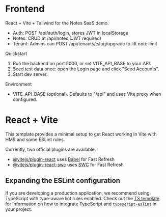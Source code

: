# Frontend

React + Vite + Tailwind for the Notes SaaS demo.

- Auth: POST /api/auth/login, stores JWT in localStorage
- Notes: CRUD at /api/notes (JWT required)
- Tenant: Admins can POST /api/tenants/:slug/upgrade to lift note limit

Quickstart

1. Run the backend on port 5000, or set VITE_API_BASE to your API.
2. Seed test data once: open the Login page and click "Seed Accounts".
3. Start dev server.

Environment

- VITE_API_BASE (optional). Defaults to "/api" and uses Vite proxy when configured.
# React + Vite

This template provides a minimal setup to get React working in Vite with HMR and some ESLint rules.

Currently, two official plugins are available:

- [@vitejs/plugin-react](https://github.com/vitejs/vite-plugin-react/blob/main/packages/plugin-react) uses [Babel](https://babeljs.io/) for Fast Refresh
- [@vitejs/plugin-react-swc](https://github.com/vitejs/vite-plugin-react/blob/main/packages/plugin-react-swc) uses [SWC](https://swc.rs/) for Fast Refresh

## Expanding the ESLint configuration

If you are developing a production application, we recommend using TypeScript with type-aware lint rules enabled. Check out the [TS template](https://github.com/vitejs/vite/tree/main/packages/create-vite/template-react-ts) for information on how to integrate TypeScript and [`typescript-eslint`](https://typescript-eslint.io) in your project.
